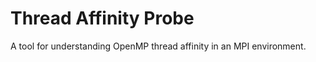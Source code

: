 Thread Affinity Probe
=====================

A tool for understanding OpenMP thread affinity in an MPI environment.
